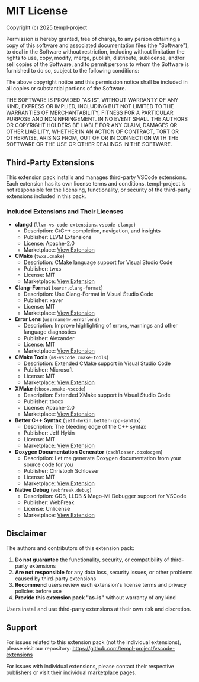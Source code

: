 # MIT License

Copyright (c) 2025 templ-project

Permission is hereby granted, free of charge, to any person obtaining a copy
of this software and associated documentation files (the "Software"), to deal
in the Software without restriction, including without limitation the rights
to use, copy, modify, merge, publish, distribute, sublicense, and/or sell
copies of the Software, and to permit persons to whom the Software is
furnished to do so, subject to the following conditions:

The above copyright notice and this permission notice shall be included in all
copies or substantial portions of the Software.

THE SOFTWARE IS PROVIDED "AS IS", WITHOUT WARRANTY OF ANY KIND, EXPRESS OR
IMPLIED, INCLUDING BUT NOT LIMITED TO THE WARRANTIES OF MERCHANTABILITY,
FITNESS FOR A PARTICULAR PURPOSE AND NONINFRINGEMENT. IN NO EVENT SHALL THE
AUTHORS OR COPYRIGHT HOLDERS BE LIABLE FOR ANY CLAIM, DAMAGES OR OTHER
LIABILITY, WHETHER IN AN ACTION OF CONTRACT, TORT OR OTHERWISE, ARISING FROM,
OUT OF OR IN CONNECTION WITH THE SOFTWARE OR THE USE OR OTHER DEALINGS IN THE
SOFTWARE.

## Third-Party Extensions

This extension pack installs and manages third-party VSCode extensions. Each extension has its own license terms and conditions. templ-project is not responsible for the licensing, functionality, or security of the third-party extensions included in this pack.

### Included Extensions and Their Licenses

- **clangd** (`llvm-vs-code-extensions.vscode-clangd`)
  - Description: C/C++ completion, navigation, and insights
  - Publisher: LLVM Extensions
  - License: Apache-2.0
  - Marketplace: [View Extension](https://open-vsx.org/extension/llvm-vs-code-extensions/vscode-clangd)
- **CMake** (`twxs.cmake`)
  - Description: CMake language support for Visual Studio Code
  - Publisher: twxs
  - License: MIT
  - Marketplace: [View Extension](https://open-vsx.org/extension/twxs/cmake)
- **Clang-Format** (`xaver.clang-format`)
  - Description: Use Clang-Format in Visual Studio Code
  - Publisher: xaver
  - License: MIT
  - Marketplace: [View Extension](https://open-vsx.org/extension/xaver/clang-format)
- **Error Lens** (`usernamehw.errorlens`)
  - Description: Improve highlighting of errors, warnings and other language diagnostics
  - Publisher: Alexander
  - License: MIT
  - Marketplace: [View Extension](https://open-vsx.org/extension/usernamehw/errorlens)
- **CMake Tools** (`ms-vscode.cmake-tools`)
  - Description: Extended CMake support in Visual Studio Code
  - Publisher: Microsoft
  - License: MIT
  - Marketplace: [View Extension](https://open-vsx.org/extension/ms-vscode/cmake-tools)
- **XMake** (`tboox.xmake-vscode`)
  - Description: Extended XMake support in Visual Studio Code
  - Publisher: tboox
  - License: Apache-2.0
  - Marketplace: [View Extension](https://open-vsx.org/extension/tboox/xmake-vscode)
- **Better C++ Syntax** (`jeff-hykin.better-cpp-syntax`)
  - Description: The bleeding edge of the C++ syntax
  - Publisher: Jeff Hykin
  - License: MIT
  - Marketplace: [View Extension](https://open-vsx.org/extension/jeff-hykin/better-cpp-syntax)
- **Doxygen Documentation Generator** (`cschlosser.doxdocgen`)
  - Description: Let me generate Doxygen documentation from your source code for you
  - Publisher: Christoph Schlosser
  - License: MIT
  - Marketplace: [View Extension](https://open-vsx.org/extension/cschlosser/doxdocgen)
- **Native Debug** (`webfreak.debug`)
  - Description: GDB, LLDB &amp; Mago-MI Debugger support for VSCode
  - Publisher: WebFreak
  - License: Unlicense
  - Marketplace: [View Extension](https://open-vsx.org/extension/webfreak/debug)

## Disclaimer

The authors and contributors of this extension pack:

1. **Do not guarantee** the functionality, security, or compatibility of third-party extensions
2. **Are not responsible** for any data loss, security issues, or other problems caused by third-party extensions
3. **Recommend** users review each extension's license terms and privacy policies before use
4. **Provide this extension pack "as-is"** without warranty of any kind

Users install and use third-party extensions at their own risk and discretion.

## Support

For issues related to this extension pack (not the individual extensions), please visit our repository:
https://github.com/templ-project/vscode-extensions

For issues with individual extensions, please contact their respective publishers or visit their individual marketplace pages.
